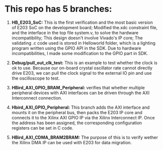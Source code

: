# This repo has 5 branches: </br>


1. **HB_E203_SoC:** This is the first verification and the most basic version of E203 SoC on the development board; Modified the.xdc constraint file, and the interface in the top file system.v, to solve the hardware incompatibility; This design doesn't involve Vivado's IP core; The validating .c code used is stored in Helloworld folder, which is a lighting program written using the GPIO API in the SDK. Due to hardware incompatibilities, I made some modification to the GPIO part in SDK.

2. **Debug/pull_out_clk_test:** This is an example to test whether the clock is ok to use. Because our on-board crystal oscillator rate cannot directly drive E203, we can pull the clock signal to the external IO pin and use the oscilloscope to test.

3. **HBird_AXI_GPIO_BRAM_Peripheral:** verifies that whether multiple peripheral devices with AXI interfaces can be driven through the AXI Interconnect connection.

4. **Hbird_AXI_GPIO_Peripheral:**  This branch adds the AXI interface and mounts it on the peripheral bus, then packs the E203 IP core and connects it to the Xilinx AXI GPIO IP via the Xilinx Interconnect IP. Once the address has been assigned, the corresponding configuration registers can be set in C code.

5. **HBird_AXI_CDMA_BRAM2BRAM:** The purpose of this is to verify wether the Xilinx DMA IP can be used with E203 for data migration.
